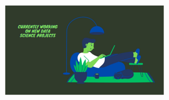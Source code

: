 ![](https://raw.githubusercontent.com/brandonlwallace/brandonlwallace/main/Github%20Background.jpg) 
